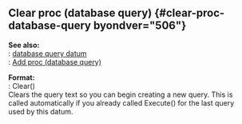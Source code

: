 ## Clear proc (database query) {#clear-proc-database-query byondver="506"}    
**See also:**    
:   [database query datum](/database/query)    
:   [Add proc (database query)](/database/query/proc/Add)    
<!-- -->    
**Format:**    
:   Clear()    
Clears the query text so you can begin creating a new query. This is    
called automatically if you already called Execute() for the last query    
used by this datum.  